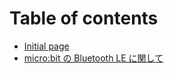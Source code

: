 # Table of contents

* [Initial page](README.md)
* [micro:bit の Bluetooth LE に関して](microbit-no-bluetooth-le-nishite.md)

